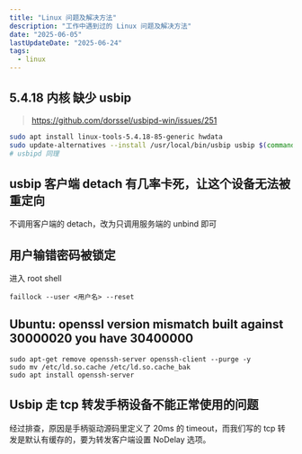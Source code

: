 ```yaml
---
title: "Linux 问题及解决方法"
description: "工作中遇到过的 Linux 问题及解决方法"
date: "2025-06-05"
lastUpdateDate: "2025-06-24"
tags:
  - linux
---
```


## 5.4.18 内核 缺少 usbip

> https://github.com/dorssel/usbipd-win/issues/251

```bash
sudo apt install linux-tools-5.4.18-85-generic hwdata
sudo update-alternatives --install /usr/local/bin/usbip usbip $(command -v ls /usr/lib/linux-tools/*/usbip | tail -n1) 20
# usbipd 同理
```

## usbip 客户端 detach 有几率卡死，让这个设备无法被重定向

不调用客户端的 detach，改为只调用服务端的 unbind 即可

## 用户输错密码被锁定

进入 root shell

```shell
faillock --user <用户名> --reset
```

## Ubuntu: openssl version mismatch built against 30000020 you have 30400000


```shell
sudo apt-get remove openssh-server openssh-client --purge -y
sudo mv /etc/ld.so.cache /etc/ld.so.cache_bak
sudo apt install openssh-server
```

## Usbip 走 tcp 转发手柄设备不能正常使用的问题

经过排查，原因是手柄驱动源码里定义了 20ms 的 timeout，而我们写的 tcp 转发是默认有缓存的，要为转发客户端设置 NoDelay 选项。
